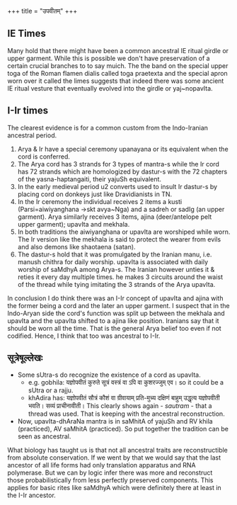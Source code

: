 +++
title = "उपवीतम्"
+++

## IE Times
Many hold that there might have been a common ancestral IE ritual girdle or upper garment. While this is possible we don't have preservation of a certain crucial branches to to say muich. The the band on the special upper toga of the Roman flamen dialis called toga praetexta and the special apron worn over it called the limes suggests that indeed there was some ancient IE ritual vesture that eventually evolved into the girdle or yaj~nopavIta.

## I-Ir times
 The clearest evidence is for a common custom from the Indo-Iranian ancestral period.

1. Arya & Ir have a special ceremony upanayana or its equivalent when the cord is conferred.
2. The Arya cord has 3 strands for 3 types of mantra-s while the Ir cord has 72 strands which are homologized by dastur-s with the 72 chapters of the yasna-haptangaiti, their yajuSh equivalent.
3. In the early medieval period u2 converts used to insult Ir dastur-s by placing cord on donkeys just like Dravidianists in TN.
4. In the Ir ceremony the individual receives 2 items a kusti (Parsi=aiwiyanghana ->skt avya~Nga) and a sadreh or sadIg (an upper garment). Arya similarly receives 3 items, ajina (deer/antelope pelt upper garment); upavIta and mekhala.
5. In both traditions the aiwiyanghana or upavIta are worshiped while worn. The Ir version like the mekhala is said to protect the wearer from evils and also demons like shaotaena (satan).
6. The dastur-s hold that it was promulgated by the Iranian manu, i.e. manush chithra for daily worship. upavIta is associated with daily worship of saMdhyA among Arya-s. The Iranian however unties it & reties it every day multiple times. he makes 3 circuits around the waist of the thread while tying imitating the 3 strands of the Arya upavIta.

In conclusion I do think there was an I-Ir concept of upavIta and ajina with the former being a cord and the later an upper garment. I suspect that in the Indo-Aryan side the cord's function was split up between the mekhala and upavIta and the upavIta shifted to a ajina like position. Iranians say that it should be worn all the time. That is the general Arya belief too even if not codified. Hence, I think that too was ancestral to I-Ir.

## सूत्रेषूल्लेखः
- Some sUtra-s do recognize the existence of a cord as upavIta.
   - e.g. gobhila: यज्ञोपवीतं कुरुते सूत्रं वस्त्रं वा ऽपि वा कुशरज्जुम् एव। so it could be a sUtra or a rajju. 
   - khAdira has: यज्ञोपवीतं सौत्रं कौशं वा ग्रीवायाम् प्रति-मुच्य दक्षिणं बाहुम् उद्धृत्य यज्ञोपवीती भवति। सव्यं प्राचीनावीती। This clearly shows again - *sautram* - that a thread was used. That is keeping with the ancestral reconstruction.
- Now, upavIta-dhAraNa mantra is in saMhitA of yajuSh and RV khila (practiced), AV saMhitA (practiced). So put together the tradition can be seen as ancestral.

What biology has taught us is that not all ancestral traits are reconstructible from absolute conservation. If we went by that we would say that the last ancestor of all life forms had only translation apparatus and RNA polymerase. But we can by logic infer there was more and reconstruct those probabilistically from less perfectly preserved components. This applies for basic rites like saMdhyA which were definitely there at least in the I-Ir ancestor.